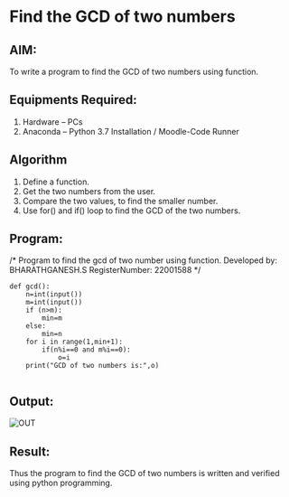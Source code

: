 # Find the GCD of two numbers

## AIM:
To write a program to find the GCD of two numbers using function.

## Equipments Required:
1. Hardware – PCs
2. Anaconda – Python 3.7 Installation / Moodle-Code Runner

## Algorithm
1. Define a function.
2. Get the two numbers from the user.
3. Compare the two values, to find the smaller number.
4. Use for() and if() loop to find the GCD of the two numbers.

## Program:
/*
Program to find the gcd of two number using function.
Developed by: BHARATHGANESH.S
RegisterNumber: 22001588 
*/
```
def gcd():
    n=int(input())
    m=int(input())
    if (n>m):
        min=m
    else:
        min=n
    for i in range(1,min+1):
        if(n%i==0 and m%i==0):
            o=i
    print("GCD of two numbers is:",o)
    
```

## Output:
![OUT](https://user-images.githubusercontent.com/119478098/215252615-fe0df0b1-5fed-43cb-9c6f-9157dcbe3b75.png)



## Result:
Thus the program to find the GCD of two numbers is written and verified using python programming.
